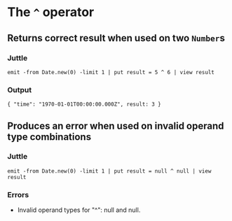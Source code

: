 The `^` operator
================

Returns correct result when used on two `Number`s
-------------------------------------------------

### Juttle

    emit -from Date.new(0) -limit 1 | put result = 5 ^ 6 | view result

### Output

    { "time": "1970-01-01T00:00:00.000Z", result: 3 }

Produces an error when used on invalid operand type combinations
----------------------------------------------------------------

### Juttle

    emit -from Date.new(0) -limit 1 | put result = null ^ null | view result

### Errors

  * Invalid operand types for "^": null and null.
